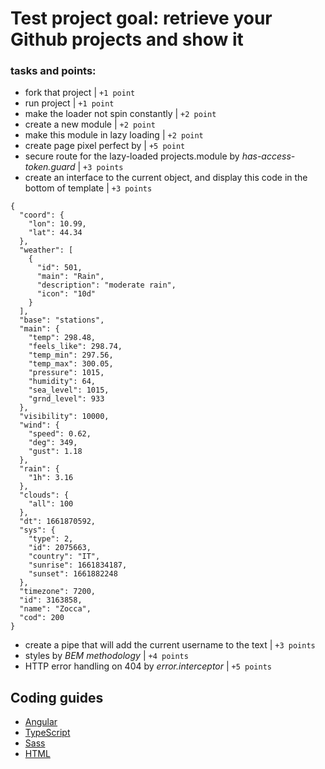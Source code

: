 # Test project goal: retrieve your Github projects and show it

### tasks and points:

- fork that project | `+1 point`
- run project | `+1 point`
- make the loader not spin constantly | `+2 point`
- create a new module | `+2 point`
- make this module in lazy loading | `+2 point`
- create page pixel perfect by | `+5 point`
- secure route for the lazy-loaded projects.module by _has-access-token.guard_ | `+3 points`
- create an interface to the current object, and display this code in the bottom of template | `+3 points`

```
{
  "coord": {
    "lon": 10.99,
    "lat": 44.34
  },
  "weather": [
    {
      "id": 501,
      "main": "Rain",
      "description": "moderate rain",
      "icon": "10d"
    }
  ],
  "base": "stations",
  "main": {
    "temp": 298.48,
    "feels_like": 298.74,
    "temp_min": 297.56,
    "temp_max": 300.05,
    "pressure": 1015,
    "humidity": 64,
    "sea_level": 1015,
    "grnd_level": 933
  },
  "visibility": 10000,
  "wind": {
    "speed": 0.62,
    "deg": 349,
    "gust": 1.18
  },
  "rain": {
    "1h": 3.16
  },
  "clouds": {
    "all": 100
  },
  "dt": 1661870592,
  "sys": {
    "type": 2,
    "id": 2075663,
    "country": "IT",
    "sunrise": 1661834187,
    "sunset": 1661882248
  },
  "timezone": 7200,
  "id": 3163858,
  "name": "Zocca",
  "cod": 200
}
```

- create a pipe that will add the current username to the text | `+3 points`
- styles by _BEM methodology_ | `+4 points`
- HTTP error handling on 404 by _error.interceptor_ | `+5 points`

## Coding guides

- [Angular](docs/coding-guides/angular.md)
- [TypeScript](docs/coding-guides/typescript.md)
- [Sass](docs/coding-guides/sass.md)
- [HTML](docs/coding-guides/html.md)
